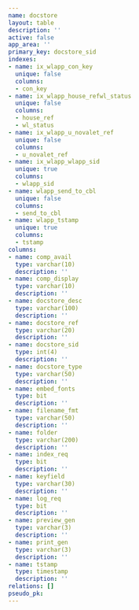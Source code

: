 ```yaml
---
name: docstore
layout: table
description: ''
active: false
app_area: ''
primary_key: docstore_sid
indexes:
- name: ix_wlapp_con_key
  unique: false
  columns:
  - con_key
- name: ix_wlapp_house_refwl_status
  unique: false
  columns:
  - house_ref
  - wl_status
- name: ix_wlapp_u_novalet_ref
  unique: false
  columns:
  - u_novalet_ref
- name: ix_wlapp_wlapp_sid
  unique: true
  columns:
  - wlapp_sid
- name: wlapp_send_to_cbl
  unique: false
  columns:
  - send_to_cbl
- name: wlapp_tstamp
  unique: true
  columns:
  - tstamp
columns:
- name: comp_avail
  type: varchar(10)
  description: ''
- name: comp_display
  type: varchar(10)
  description: ''
- name: docstore_desc
  type: varchar(100)
  description: ''
- name: docstore_ref
  type: varchar(20)
  description: ''
- name: docstore_sid
  type: int(4)
  description: ''
- name: docstore_type
  type: varchar(50)
  description: ''
- name: embed_fonts
  type: bit
  description: ''
- name: filename_fmt
  type: varchar(50)
  description: ''
- name: folder
  type: varchar(200)
  description: ''
- name: index_req
  type: bit
  description: ''
- name: keyfield
  type: varchar(30)
  description: ''
- name: log_req
  type: bit
  description: ''
- name: preview_gen
  type: varchar(3)
  description: ''
- name: print_gen
  type: varchar(3)
  description: ''
- name: tstamp
  type: timestamp
  description: ''
relations: []
pseudo_pk: 
---
```



